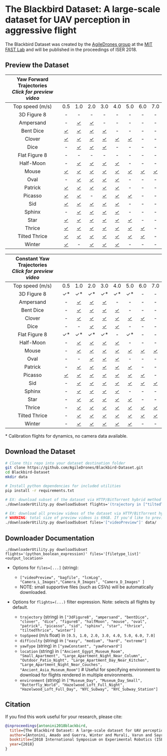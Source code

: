 # The Blackbird Dataset: A large-scale dataset for UAV perception in aggressive flight

<!-- [![Video Link](https://img.youtube.com/vi/_VBww8YQuA8/0.jpg)](https://www.youtube.com/watch?v=_VBww8YQuA8) -->

The Blackbird Dataset was created by the [AgileDrones group](http://agiledrones.mit.edu) at the [MIT FAST Lab](http://karaman.mit.edu/group.html) and will be published in the proceedings of ISER 2018.

## Preview the Dataset

| Yaw Forward Trajectories<br>*Click for preview video*                                        |||||||||
| :-----------: | :------: | :------: | :------: | :------: | :------: | :------: | :------: | :------: | 
| Top speed (m/s) |   0.5  |   1.0    |   2.0    |   3.0    |   4.0    |   5.0    |   6.0    |   7.0    |
|  3D Figure 8  |    \-    |     \-   |    \-    |    \-    |    \-    |    \-    |    \-    |    \-    |
|   Ampersand   |    \-    | [✓][b11] | [✓][b21] |    \-    |    \-    |    \-    |    \-    |    \-    |
|   Bent Dice   | [✓][c01] | [✓][c11] | [✓][c21] | [✓][c31] |    \-    |    \-    |    \-    |    \-    |
|    Clover     | [✓][d01] | [✓][d11] | [✓][d21] | [✓][d31] | [✓][d41] | [✓][d51] |    \-    |    \-    |
|     Dice      |    \-    | [✓][e11] | [✓][e21] | [✓][e31] |    \-    |    \-    |    \-    |    \-    |
| Flat Figure 8 |    \-    |    \-    |    \-    |    \-    |    \-    |    \-    |    \-    |    \-    |
|   Half-Moon   |    \-    | [✓][g11] | [✓][g21] | [✓][g31] | [✓][g41] |    \-    |    \-    |    \-    |
|     Mouse     | [✓][h01] | [✓][h11] | [✓][h21] | [✓][h31] | [✓][h41] | [✓][h51] | [✓][h61] | [✓][h71] |
|     Oval      |    \-    | [✓][i11] | [✓][i21] | [✓][i31] | [✓][i41] |    \-    |    \-    |    \-    |
|    Patrick    | [✓][j01] | [✓][j11] | [✓][j21] | [✓][j31] | [✓][j41] |    \-    |    \-    |    \-    |
|    Picasso    | [✓][k01] | [✓][k11] |    \-    | [✓][k31] | [✓][k41] | [✓][k51] |    \-    |    \-    |
|      Sid      | [✓][l01] | [✓][l11] | [✓][l21] | [✓][l31] | [✓][l41] |    \-    |    \-    |    \-    |
|    Sphinx     |    \-    | [✓][m11] | [✓][m21] | [✓][m31] | [✓][m41] |    \-    |    \-    |    \-    |
|     Star      | [✓][n01] | [✓][n11] | [✓][n21] | [✓][n31] | [✓][n41] | [✓][n51] |    \-    |    \-    |
|    Thrice     | [✓][o01] | [✓][o11] | [✓][o21] | [✓][o31] | [✓][o41] | [✓][o51] | [✓][o61] |    \-    |
| Tilted Thrice | [✓][p01] | [✓][p11] | [✓][p21] | [✓][p31] | [✓][p41] | [✓][p51] | [✓][p61] |    \-    |
|    Winter     | [✓][q01] |    \-    | [✓][q21] | [✓][q31] | [✓][q41] |    \-    |    \-    |    \-    |


| Constant Yaw Trajectories<br>*Click for preview video*                                        |||||||||
| :-----------: | :------: | :------: | :------: | :------: | :------: | :------: | :------: | :------: | 
| Top speed (m/s) |   0.5  |   1.0    |   2.0    |   3.0    |   4.0    |   5.0    |   6.0    |   7.0    |
|  3D Figure 8  |    ✓*    |     ✓*   |    ✓*    |    ✓*    |    ✓*    |    ✓*    |    \-    |    \-    |
|   Ampersand   |    \-    | [✓][b10] | [✓][b20] | [✓][b30] |    \-    |    \-    |    \-    |    \-    |
|   Bent Dice   |    \-    | [✓][c10] | [✓][c20] | [✓][c30] | [✓][c40] |    \-    |    \-    |    \-    |
|    Clover     |    \-    | [✓][d10] | [✓][d20] | [✓][d30] | [✓][d40] | [✓][d50] | [✓][d60] |    \-    |
|     Dice      |    \-    |    \-    | [✓][e20] | [✓][e30] | [✓][e40] |    \-    |    \-    |    \-    |
| Flat Figure 8 |    ✓*    |    ✓*    |    ✓*    |    ✓*    |    \-    |    ✓*    |    \-    |    \-    |
|   Half-Moon   |    \-    | [✓][g10] | [✓][g20] | [✓][g30] | [✓][g40] |    \-    |    \-    |    \-    |
|     Mouse     |    \-    | [✓][h10] | [✓][h20] | [✓][h30] | [✓][h40] | [✓][h50] | [✓][h60] | [✓][h70] |
|     Oval      |    \-    |    \-    | [✓][i20] | [✓][i30] | [✓][i40] |    \-    |    \-    |    \-    |
|    Patrick    |    \-    | [✓][j10] | [✓][j20] | [✓][j30] | [✓][j40] | [✓][j50] |    \-    |    \-    |
|    Picasso    | [✓][k05] | [✓][k10] | [✓][k20] | [✓][k30] | [✓][k40] | [✓][k50] | [✓][k60] |    \-    |
|      Sid      |    \-    | [✓][l10] | [✓][l20] | [✓][l30] | [✓][l40] | [✓][l50] | [✓][l60] | [✓][l70] |
|    Sphinx     |    \-    | [✓][m10] | [✓][m20] | [✓][m30] | [✓][m40] |    \-    |    \-    |    \-    |
|     Star      |    \-    | [✓][n10] | [✓][n20] | [✓][n30] | [✓][n40] | [✓][n50] |    \-    |    \-    |
|    Thrice     |    \-    | [✓][o10] | [✓][o20] | [✓][o30] | [✓][o40] | [✓][o50] | [✓][o60] | [✓][o70] |
| Tilted Thrice |    \-    | [✓][p10] | [✓][p20] | [✓][p30] | [✓][p40] | [✓][p50] | [✓][p60] | [✓][p70] |
|    Winter     |    \-    | [✓][q10] | [✓][q20] | [✓][q30] | [✓][q40] | [✓][q50] |    \-    |    \-    |

\* Calibration flights for dynamics, no camera data available.


## Download the Dataset

```bash
# Clone this repo into your dataset destination folder
git clone https://github.com/AgileDrones/Blackbird-Dataset.git
cd Blackbird-Dataset
mkdir data

# Install python dependencies for included utilities
pip install -r requirements.txt

# EX: download subset of the dataset via HTTP/BitTorrent hybrid method (fastest)
./downloaderUtility.py downloadSubset flights='(trajectory in ["tiltedThrice"] and topSpeed >= 6.0)' files='["videoPreview", "bagfile"]' data/

# EX: download all preview videos of the dataset via HTTP/BitTorrent hybrid method (fastest).
# WARNING: total size of preview videos is 69GB. If you'd like to preview the dataset, please refer to the table above.
./downloaderUtility.py downloadSubset files='["videoPreview"]' data/


```
## Downloader Documentation

`./downloaderUtility.py downloadSubset flights='(python_boolean_expression)' files='[filetype_list]' <output_location>`

* Options for `files=[...]` (string):
    * `["videoPreview", "bagfile", "lcmLog", "Camera_L_Images","Camera_R_Images", "Camera_D_Images" ]`
    * NOTE: small supportive files (such as CSVs) will be automatically downloaded.

* Options for `flights=(...)` filter expression. Note: selects all flights by default.
    * `trajectory` (string) in `["3dFigure8", "ampersand", "bentDice", "clover", "dice", "figure8", "halfMoon", "mouse", "oval", "patrick", "picasso", "sid", "sphinx", "star", "thrice", "tiltedThrice", "winter"]`
    * `topSpeed` (m/s float) in `[0.5, 1.0, 2.0, 3.0, 4.0, 5.0, 6.0, 7.0]`
    * `difficulty` (string) in `["easy", "medium", "hard", "extreme"]`
    * `yawType` (string) in `["yawConstant", "yawForward"]`
    * `location` (string) in `["Ancient_Egypt_Museum_Room", "Small_Apartment", "Large_Apartment_Night_Near_Column", "Outdoor_Patio_Night", "Large_Apartment_Day_Near_Kitchen", "Large_Apartment_Night_Near_Couches", "Ancient_Asia_Museum_Room"]` # Useful for specifying environment to download for flights rendered in multiple environments.
    * `environment` (string) in `["Museum_Day", "Museum_Day_Small", "Butterfly_World", "Hazelwood_Loft_Full_Night", "Hazelwood_Loft_Full_Day", "NYC_Subway", "NYC_Subway_Station"]`

## Citation
If you find this work useful for your research, please cite:
```bibtex
@inproceedings{antonini2018blackbird,
  title={The Blackbird Dataset: A large-scale dataset for UAV perception in aggressive flight},
  author={Antonini, Amado and Guerra, Winter and Murali, Varun and Sayre-McCord, Thomas and Karaman, Sertac},
  booktitle={2018 International Symposium on Experimental Robotics (ISER)},
  year={2018}
}
```

<!-- PREVIEW LINKS BELOW  -->

<!-- Constant yaw trajectory preview links for table -->
[b10]: http://blackbird-dataset.mit.edu/data/ampersand/yawConstant/maxSpeed1p0/videos/
[b20]: http://blackbird-dataset.mit.edu/data/ampersand/yawConstant/maxSpeed2p0/videos/
[b30]: http://blackbird-dataset.mit.edu/data/ampersand/yawConstant/maxSpeed3p0/videos/

[c10]: http://blackbird-dataset.mit.edu/data/bentDice/yawConstant/maxSpeed1p0/videos/
[c20]: http://blackbird-dataset.mit.edu/data/bentDice/yawConstant/maxSpeed2p0/videos/
[c30]: http://blackbird-dataset.mit.edu/data/bentDice/yawConstant/maxSpeed3p0/videos/
[c40]: http://blackbird-dataset.mit.edu/data/bentDice/yawConstant/maxSpeed4p0/videos/

[d10]: http://blackbird-dataset.mit.edu/data/clover/yawConstant/maxSpeed1p0/videos/
[d20]: http://blackbird-dataset.mit.edu/data/clover/yawConstant/maxSpeed2p0/videos/
[d30]: http://blackbird-dataset.mit.edu/data/clover/yawConstant/maxSpeed3p0/videos/
[d40]: http://blackbird-dataset.mit.edu/data/clover/yawConstant/maxSpeed4p0/videos/
[d50]: http://blackbird-dataset.mit.edu/data/clover/yawConstant/maxSpeed5p0/videos/
[d60]: http://blackbird-dataset.mit.edu/data/clover/yawConstant/maxSpeed6p0/videos/

[e10]: http://blackbird-dataset.mit.edu/data/dice/yawConstant/maxSpeed1p0/videos/
[e20]: http://blackbird-dataset.mit.edu/data/dice/yawConstant/maxSpeed2p0/videos/
[e30]: http://blackbird-dataset.mit.edu/data/dice/yawConstant/maxSpeed3p0/videos/
[e40]: http://blackbird-dataset.mit.edu/data/dice/yawConstant/maxSpeed4p0/videos/

[g10]: http://blackbird-dataset.mit.edu/data/halfMoon/yawConstant/maxSpeed1p0/videos/
[g20]: http://blackbird-dataset.mit.edu/data/halfMoon/yawConstant/maxSpeed2p0/videos/
[g30]: http://blackbird-dataset.mit.edu/data/halfMoon/yawConstant/maxSpeed3p0/videos/
[g40]: http://blackbird-dataset.mit.edu/data/halfMoon/yawConstant/maxSpeed4p0/videos/

[h10]: http://blackbird-dataset.mit.edu/data/mouse/yawConstant/maxSpeed1p0/videos/
[h20]: http://blackbird-dataset.mit.edu/data/mouse/yawConstant/maxSpeed2p0/videos/
[h30]: http://blackbird-dataset.mit.edu/data/mouse/yawConstant/maxSpeed3p0/videos/
[h40]: http://blackbird-dataset.mit.edu/data/mouse/yawConstant/maxSpeed4p0/videos/
[h50]: http://blackbird-dataset.mit.edu/data/mouse/yawConstant/maxSpeed5p0/videos/
[h60]: http://blackbird-dataset.mit.edu/data/mouse/yawConstant/maxSpeed6p0/videos/
[h70]: http://blackbird-dataset.mit.edu/data/mouse/yawConstant/maxSpeed7p0/videos/

[i20]: http://blackbird-dataset.mit.edu/data/oval/yawConstant/maxSpeed2p0/videos/
[i30]: http://blackbird-dataset.mit.edu/data/oval/yawConstant/maxSpeed3p0/videos/
[i40]: http://blackbird-dataset.mit.edu/data/oval/yawConstant/maxSpeed4p0/videos/

[j10]: http://blackbird-dataset.mit.edu/data/patrick/yawConstant/maxSpeed1p0/videos/
[j20]: http://blackbird-dataset.mit.edu/data/patrick/yawConstant/maxSpeed2p0/videos/
[j30]: http://blackbird-dataset.mit.edu/data/patrick/yawConstant/maxSpeed3p0/videos/
[j40]: http://blackbird-dataset.mit.edu/data/patrick/yawConstant/maxSpeed4p0/videos/
[j50]: http://blackbird-dataset.mit.edu/data/patrick/yawConstant/maxSpeed5p0/videos/

[k05]: http://blackbird-dataset.mit.edu/data/picasso/yawConstant/maxSpeed0p5/videos/
[k10]: http://blackbird-dataset.mit.edu/data/picasso/yawConstant/maxSpeed1p0/videos/
[k20]: http://blackbird-dataset.mit.edu/data/picasso/yawConstant/maxSpeed2p0/videos/
[k30]: http://blackbird-dataset.mit.edu/data/picasso/yawConstant/maxSpeed3p0/videos/
[k40]: http://blackbird-dataset.mit.edu/data/picasso/yawConstant/maxSpeed4p0/videos/
[k50]: http://blackbird-dataset.mit.edu/data/picasso/yawConstant/maxSpeed5p0/videos/
[k60]: http://blackbird-dataset.mit.edu/data/picasso/yawConstant/maxSpeed6p0/videos/

[l10]: http://blackbird-dataset.mit.edu/data/sid/yawConstant/maxSpeed1p0/videos/
[l20]: http://blackbird-dataset.mit.edu/data/sid/yawConstant/maxSpeed2p0/videos/
[l30]: http://blackbird-dataset.mit.edu/data/sid/yawConstant/maxSpeed3p0/videos/
[l40]: http://blackbird-dataset.mit.edu/data/sid/yawConstant/maxSpeed4p0/videos/
[l50]: http://blackbird-dataset.mit.edu/data/sid/yawConstant/maxSpeed5p0/videos/
[l60]: http://blackbird-dataset.mit.edu/data/sid/yawConstant/maxSpeed6p0/videos/
[l70]: http://blackbird-dataset.mit.edu/data/sid/yawConstant/maxSpeed7p0/videos/

[m10]: http://blackbird-dataset.mit.edu/data/sphinx/yawConstant/maxSpeed1p0/videos/
[m20]: http://blackbird-dataset.mit.edu/data/sphinx/yawConstant/maxSpeed2p0/videos/
[m30]: http://blackbird-dataset.mit.edu/data/sphinx/yawConstant/maxSpeed3p0/videos/
[m40]: http://blackbird-dataset.mit.edu/data/sphinx/yawConstant/maxSpeed4p0/videos/

[n10]: http://blackbird-dataset.mit.edu/data/star/yawConstant/maxSpeed1p0/videos/
[n20]: http://blackbird-dataset.mit.edu/data/star/yawConstant/maxSpeed2p0/videos/
[n30]: http://blackbird-dataset.mit.edu/data/star/yawConstant/maxSpeed3p0/videos/
[n40]: http://blackbird-dataset.mit.edu/data/star/yawConstant/maxSpeed4p0/videos/
[n50]: http://blackbird-dataset.mit.edu/data/star/yawConstant/maxSpeed5p0/videos/

[o10]: http://blackbird-dataset.mit.edu/data/thrice/yawConstant/maxSpeed1p0/videos/
[o20]: http://blackbird-dataset.mit.edu/data/thrice/yawConstant/maxSpeed2p0/videos/
[o30]: http://blackbird-dataset.mit.edu/data/thrice/yawConstant/maxSpeed3p0/videos/
[o40]: http://blackbird-dataset.mit.edu/data/thrice/yawConstant/maxSpeed4p0/videos/
[o50]: http://blackbird-dataset.mit.edu/data/thrice/yawConstant/maxSpeed5p0/videos/
[o60]: http://blackbird-dataset.mit.edu/data/thrice/yawConstant/maxSpeed6p0/videos/
[o70]: http://blackbird-dataset.mit.edu/data/thrice/yawConstant/maxSpeed7p0/videos/

[p10]: http://blackbird-dataset.mit.edu/data/tiltedThrice/yawConstant/maxSpeed1p0/videos/
[p20]: http://blackbird-dataset.mit.edu/data/tiltedThrice/yawConstant/maxSpeed2p0/videos/
[p30]: http://blackbird-dataset.mit.edu/data/tiltedThrice/yawConstant/maxSpeed3p0/videos/
[p40]: http://blackbird-dataset.mit.edu/data/tiltedThrice/yawConstant/maxSpeed4p0/videos/
[p50]: http://blackbird-dataset.mit.edu/data/tiltedThrice/yawConstant/maxSpeed5p0/videos/
[p60]: http://blackbird-dataset.mit.edu/data/tiltedThrice/yawConstant/maxSpeed6p0/videos/
[p70]: http://blackbird-dataset.mit.edu/data/tiltedThrice/yawConstant/maxSpeed7p0/videos/

[q10]: http://blackbird-dataset.mit.edu/data/winter/yawConstant/maxSpeed1p0/videos/
[q20]: http://blackbird-dataset.mit.edu/data/winter/yawConstant/maxSpeed2p0/videos/
[q30]: http://blackbird-dataset.mit.edu/data/winter/yawConstant/maxSpeed3p0/videos/
[q40]: http://blackbird-dataset.mit.edu/data/winter/yawConstant/maxSpeed4p0/videos/
[q50]: http://blackbird-dataset.mit.edu/data/winter/yawConstant/maxSpeed5p0/videos/

<!-- Yaw Forward trajectory preview links for table -->
[b11]: http://blackbird-dataset.mit.edu/data/ampersand/yawForward/maxSpeed1p0/videos/
[b21]: http://blackbird-dataset.mit.edu/data/ampersand/yawForward/maxSpeed2p0/videos/
[b31]: http://blackbird-dataset.mit.edu/data/ampersand/yawForward/maxSpeed3p0/videos/

[c01]: http://blackbird-dataset.mit.edu/data/bentDice/yawForward/maxSpeed0p5/videos/
[c11]: http://blackbird-dataset.mit.edu/data/bentDice/yawForward/maxSpeed1p0/videos/
[c21]: http://blackbird-dataset.mit.edu/data/bentDice/yawForward/maxSpeed2p0/videos/
[c31]: http://blackbird-dataset.mit.edu/data/bentDice/yawForward/maxSpeed3p0/videos/
[c41]: http://blackbird-dataset.mit.edu/data/bentDice/yawForward/maxSpeed4p0/videos/

[d01]: http://blackbird-dataset.mit.edu/data/clover/yawForward/maxSpeed0p5/videos/
[d11]: http://blackbird-dataset.mit.edu/data/clover/yawForward/maxSpeed1p0/videos/
[d21]: http://blackbird-dataset.mit.edu/data/clover/yawForward/maxSpeed2p0/videos/
[d31]: http://blackbird-dataset.mit.edu/data/clover/yawForward/maxSpeed3p0/videos/
[d41]: http://blackbird-dataset.mit.edu/data/clover/yawForward/maxSpeed4p0/videos/
[d51]: http://blackbird-dataset.mit.edu/data/clover/yawForward/maxSpeed5p0/videos/
[d61]: http://blackbird-dataset.mit.edu/data/clover/yawForward/maxSpeed6p0/videos/

[e11]: http://blackbird-dataset.mit.edu/data/dice/yawForward/maxSpeed1p0/videos/
[e21]: http://blackbird-dataset.mit.edu/data/dice/yawForward/maxSpeed2p0/videos/
[e31]: http://blackbird-dataset.mit.edu/data/dice/yawForward/maxSpeed3p0/videos/
[e41]: http://blackbird-dataset.mit.edu/data/dice/yawForward/maxSpeed4p0/videos/

[g11]: http://blackbird-dataset.mit.edu/data/halfMoon/yawForward/maxSpeed1p0/videos/
[g21]: http://blackbird-dataset.mit.edu/data/halfMoon/yawForward/maxSpeed2p0/videos/
[g31]: http://blackbird-dataset.mit.edu/data/halfMoon/yawForward/maxSpeed3p0/videos/
[g41]: http://blackbird-dataset.mit.edu/data/halfMoon/yawForward/maxSpeed4p0/videos/

[h01]: http://blackbird-dataset.mit.edu/data/mouse/yawForward/maxSpeed0p5/videos/
[h11]: http://blackbird-dataset.mit.edu/data/mouse/yawForward/maxSpeed1p0/videos/
[h21]: http://blackbird-dataset.mit.edu/data/mouse/yawForward/maxSpeed2p0/videos/
[h31]: http://blackbird-dataset.mit.edu/data/mouse/yawForward/maxSpeed3p0/videos/
[h41]: http://blackbird-dataset.mit.edu/data/mouse/yawForward/maxSpeed4p0/videos/
[h51]: http://blackbird-dataset.mit.edu/data/mouse/yawForward/maxSpeed5p0/videos/
[h61]: http://blackbird-dataset.mit.edu/data/mouse/yawForward/maxSpeed6p0/videos/
[h71]: http://blackbird-dataset.mit.edu/data/mouse/yawForward/maxSpeed7p0/videos/

[i11]: http://blackbird-dataset.mit.edu/data/oval/yawForward/maxSpeed1p0/videos/
[i21]: http://blackbird-dataset.mit.edu/data/oval/yawForward/maxSpeed2p0/videos/
[i31]: http://blackbird-dataset.mit.edu/data/oval/yawForward/maxSpeed3p0/videos/
[i41]: http://blackbird-dataset.mit.edu/data/oval/yawForward/maxSpeed4p0/videos/

[j01]: http://blackbird-dataset.mit.edu/data/patrick/yawForward/maxSpeed0p5/videos/
[j11]: http://blackbird-dataset.mit.edu/data/patrick/yawForward/maxSpeed1p0/videos/
[j21]: http://blackbird-dataset.mit.edu/data/patrick/yawForward/maxSpeed2p0/videos/
[j31]: http://blackbird-dataset.mit.edu/data/patrick/yawForward/maxSpeed3p0/videos/
[j41]: http://blackbird-dataset.mit.edu/data/patrick/yawForward/maxSpeed4p0/videos/
[j51]: http://blackbird-dataset.mit.edu/data/patrick/yawForward/maxSpeed5p0/videos/

[k01]: http://blackbird-dataset.mit.edu/data/picasso/yawForward/maxSpeed0p5/videos/
[k11]: http://blackbird-dataset.mit.edu/data/picasso/yawForward/maxSpeed1p0/videos/
[k21]: http://blackbird-dataset.mit.edu/data/picasso/yawForward/maxSpeed2p0/videos/
[k31]: http://blackbird-dataset.mit.edu/data/picasso/yawForward/maxSpeed3p0/videos/
[k41]: http://blackbird-dataset.mit.edu/data/picasso/yawForward/maxSpeed4p0/videos/
[k51]: http://blackbird-dataset.mit.edu/data/picasso/yawForward/maxSpeed5p0/videos/
[k61]: http://blackbird-dataset.mit.edu/data/picasso/yawForward/maxSpeed6p0/videos/

[l01]: http://blackbird-dataset.mit.edu/data/sid/yawForward/maxSpeed0p5/videos/
[l11]: http://blackbird-dataset.mit.edu/data/sid/yawForward/maxSpeed1p0/videos/
[l21]: http://blackbird-dataset.mit.edu/data/sid/yawForward/maxSpeed2p0/videos/
[l31]: http://blackbird-dataset.mit.edu/data/sid/yawForward/maxSpeed3p0/videos/
[l41]: http://blackbird-dataset.mit.edu/data/sid/yawForward/maxSpeed4p0/videos/
[l51]: http://blackbird-dataset.mit.edu/data/sid/yawForward/maxSpeed5p0/videos/
[l61]: http://blackbird-dataset.mit.edu/data/sid/yawForward/maxSpeed6p0/videos/
[l71]: http://blackbird-dataset.mit.edu/data/sid/yawForward/maxSpeed7p0/videos/

[m11]: http://blackbird-dataset.mit.edu/data/sphinx/yawForward/maxSpeed1p0/videos/
[m21]: http://blackbird-dataset.mit.edu/data/sphinx/yawForward/maxSpeed2p0/videos/
[m31]: http://blackbird-dataset.mit.edu/data/sphinx/yawForward/maxSpeed3p0/videos/
[m41]: http://blackbird-dataset.mit.edu/data/sphinx/yawForward/maxSpeed4p0/videos/

[n01]: http://blackbird-dataset.mit.edu/data/star/yawForward/maxSpeed0p5/videos/
[n11]: http://blackbird-dataset.mit.edu/data/star/yawForward/maxSpeed1p0/videos/
[n21]: http://blackbird-dataset.mit.edu/data/star/yawForward/maxSpeed2p0/videos/
[n31]: http://blackbird-dataset.mit.edu/data/star/yawForward/maxSpeed3p0/videos/
[n41]: http://blackbird-dataset.mit.edu/data/star/yawForward/maxSpeed4p0/videos/
[n51]: http://blackbird-dataset.mit.edu/data/star/yawForward/maxSpeed5p0/videos/

[o01]: http://blackbird-dataset.mit.edu/data/thrice/yawForward/maxSpeed0p5/videos/
[o11]: http://blackbird-dataset.mit.edu/data/thrice/yawForward/maxSpeed1p0/videos/
[o21]: http://blackbird-dataset.mit.edu/data/thrice/yawForward/maxSpeed2p0/videos/
[o31]: http://blackbird-dataset.mit.edu/data/thrice/yawForward/maxSpeed3p0/videos/
[o41]: http://blackbird-dataset.mit.edu/data/thrice/yawForward/maxSpeed4p0/videos/
[o51]: http://blackbird-dataset.mit.edu/data/thrice/yawForward/maxSpeed5p0/videos/
[o61]: http://blackbird-dataset.mit.edu/data/thrice/yawForward/maxSpeed6p0/videos/
[o71]: http://blackbird-dataset.mit.edu/data/thrice/yawForward/maxSpeed7p0/videos/

[p01]: http://blackbird-dataset.mit.edu/data/tiltedThrice/yawForward/maxSpeed0p5/videos/
[p11]: http://blackbird-dataset.mit.edu/data/tiltedThrice/yawForward/maxSpeed1p0/videos/
[p21]: http://blackbird-dataset.mit.edu/data/tiltedThrice/yawForward/maxSpeed2p0/videos/
[p31]: http://blackbird-dataset.mit.edu/data/tiltedThrice/yawForward/maxSpeed3p0/videos/
[p41]: http://blackbird-dataset.mit.edu/data/tiltedThrice/yawForward/maxSpeed4p0/videos/
[p51]: http://blackbird-dataset.mit.edu/data/tiltedThrice/yawForward/maxSpeed5p0/videos/
[p61]: http://blackbird-dataset.mit.edu/data/tiltedThrice/yawForward/maxSpeed6p0/videos/
[p71]: http://blackbird-dataset.mit.edu/data/tiltedThrice/yawForward/maxSpeed7p0/videos/

[q01]: http://blackbird-dataset.mit.edu/data/winter/yawForward/maxSpeed0p5/videos/
[q11]: http://blackbird-dataset.mit.edu/data/winter/yawForward/maxSpeed1p0/videos/
[q21]: http://blackbird-dataset.mit.edu/data/winter/yawForward/maxSpeed2p0/videos/
[q31]: http://blackbird-dataset.mit.edu/data/winter/yawForward/maxSpeed3p0/videos/
[q41]: http://blackbird-dataset.mit.edu/data/winter/yawForward/maxSpeed4p0/videos/
[q51]: http://blackbird-dataset.mit.edu/data/winter/yawForward/maxSpeed5p0/videos/